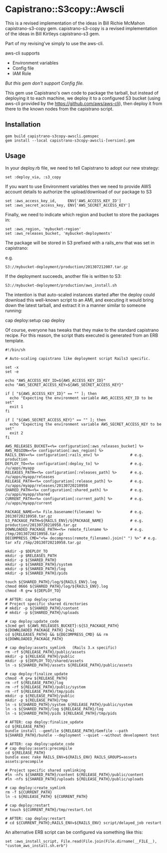 # Capistrano::S3copy::Awscli

This is a revised implementation of the ideas in Bill Richie McMahon capistrano-s3-copy gem.
capistrano-s3-copy is a revised implementation of the ideas in Bill Kirtleys capistrano-s3 gem.

Part of my revising've simply to use the aws-cli.

aws-cli supports 

* Environment variables
* Config file
* IAM Role

*But this gem don't support Config file.*

This gem use Capistrano's own code to package the tarball, but instead of deploying it to each
machine, we deploy it to a configured S3 bucket (using aws-cli provided by the https://github.com/aws/aws-cli),
then deploy it from there to the known nodes from the capistrano script.

## Installation
    
    gem build capistrano-s3copy-awscli.gemspec
    gem install --local capistrano-s3copy-awscli-[version].gem

## Usage

In your deploy.rb file, we need to tell Capistrano to adopt our new strategy:

    set :deploy_via, :s3_copy

If you want to use Environment variables then we need to provide AWS account details to authorize the upload/download of our 
package to S3

    set :aws_access_key_id,     ENV['AWS_ACCESS_KEY_ID']
    set :aws_secret_access_key, ENV['AWS_SECRET_ACCESS_KEY']

Finally, we need to indicate which region and bucket to store the packages in:

    set :aws_region, 'mybucket-region'
    set :aws_releases_bucket, 'mybucket-deployments'

The package will be stored in S3 prefixed with a rails_env that was set in capistrano:

e.g.

    S3://mybucket-deployment/production/201307212007.tar.gz

If the deployment succeeds, another file is written to S3:

    S3://mybucket-deployment/production/aws_install.sh

The intention is that auto-scaled instances started after the deploy could download this well-known script
to an AMI, and executing it would bring down the latest tarball, and extract it in a manner similar to
someone running:

  cap deploy:setup
  cap deploy

Of course, everyone has tweaks that they make to the standard capistrano recipe. For this reason, the script
thats executed is generated from an ERB template.


    #!/bin/sh

    # Auto-scaling capistrano like deployment script Rails3 specific.

    set -x
    set -e

    echo "AWS_ACCESS_KEY_ID=${AWS_ACCESS_KEY_ID}"
    echo "AWS_SECRET_ACCESS_KEY=${AWS_SECRET_ACCESS_KEY}"

    if [ "${AWS_ACCESS_KEY_ID}" == "" ]; then
      echo "Expecting the environment variable AWS_ACCESS_KEY_ID to be set"
      exit 1
    fi
    
    if [ "${AWS_SECRET_ACCESS_KEY}" == "" ]; then
      echo "Expecting the environment variable AWS_SECRET_ACCESS_KEY to be set"
      exit 2
    fi

    AWS_RELEASES_BUCKET=<%= configuration[:aws_releases_bucket] %>
    AWS_REGION=<%= configuration[:aws_region] %>
    RAILS_ENV=<%= configuration[:rails_env] %>              # e.g. production
    DEPLOY_TO=<%= configuration[:deploy_to] %>              # e.g. /u/apps/myapp
    RELEASES_PATH=<%= configuration[:releases_path] %>      # e.g. /u/apps/myapp/releases
    RELEASE_PATH=<%= configuration[:release_path] %>        # e.g. /u/apps/myapp/releases/20130720210958
    SHARED_PATH=<%= configuration[:shared_path] %>          # e.g. /u/apps/myapp/shared
    CURRENT_PATH=<%= configuration[:current_path] %>        # e.g. /u/apps/myapp/current

    PACKAGE_NAME=<%= File.basename(filename) %>             # e.g. 20130720210958.tar.gz
    S3_PACKAGE_PATH=${RAILS_ENV}/${PACKAGE_NAME}            # e.g. production/20130720210958.tar.gz
    DOWNLOADED_PACKAGE_PATH=<%= remote_filename %>          # e.g. /tmp/20130720210958.tar.gz
    DECOMPRESS_CMD="<%= decompress(remote_filename).join(" ") %>" # e.g. tar xfz /tmp/20130720210958.tar.gz

    mkdir -p $DEPLOY_TO
    mkdir -p $RELEASES_PATH
    mkdir -p ${SHARED_PATH}
    mkdir -p ${SHARED_PATH}/system
    mkdir -p ${SHARED_PATH}/log
    mkdir -p ${SHARED_PATH}/pids

    touch ${SHARED_PATH}/log/${RAILS_ENV}.log
    chmod 0666 ${SHARED_PATH}/log/${RAILS_ENV}.log
    chmod -R g+w ${DEPLOY_TO}

    # AFTER: cap deploy:setup
    # Project specific shared directories
    # mkdir -p ${SHARED_PATH}/content
    # mkdir -p ${SHARED_PATH}/uploads

    # cap deploy:update_code
    s3cmd get ${AWS_RELEASES_BUCKET}:${S3_PACKAGE_PATH} ${DOWNLOADED_PACKAGE_PATH} 2>&1
    cd ${RELEASES_PATH} && ${DECOMPRESS_CMD} && rm ${DOWNLOADED_PACKAGE_PATH}

    # cap deploy:assets_symlink   (Rails 3.x specific)
    rm -rf ${RELEASE_PATH}/public/assets
    mkdir -p ${RELEASE_PATH}/public
    mkdir -p ${DEPLOY_TO}/shared/assets
    ln -s ${SHARED_PATH}/assets ${RELEASE_PATH}/public/assets

    # cap deploy:finalize_update
    chmod -R g+w ${RELEASE_PATH}
    rm -rf ${RELEASE_PATH}/log
    rm -rf ${RELEASE_PATH}/public/system
    rm -rf ${RELEASE_PATH}/tmp/pids
    mkdir -p ${RELEASE_PATH}/public
    mkdir -p ${RELEASE_PATH}/tmp
    ln -s ${SHARED_PATH}/system ${RELEASE_PATH}/public/system
    ln -s ${SHARED_PATH}/log ${RELEASE_PATH}/log
    ln -s ${SHARED_PATH}/pids ${RELEASE_PATH}/tmp/pids

    # AFTER: cap deploy:finalize_update
    cd ${RELEASE_PATH}
    bundle install --gemfile ${RELEASE_PATH}/Gemfile --path ${SHARED_PATH}/bundle --deployment --quiet --without development test

    # AFTER: cap deploy:update_code
    # cap deploy:assets:precompile
    cd ${RELEASE_PATH}
    bundle exec rake RAILS_ENV=${RAILS_ENV} RAILS_GROUPS=assets assets:precompile

    # Project specific shared symlinking
    #ln -nfs ${SHARED_PATH}/content ${RELEASE_PATH}/public/content
    #ln -nfs ${SHARED_PATH}/uploads ${RELEASE_PATH}/public/uploads

    # cap deploy:create_symlink
    rm -f ${CURRENT_PATH}
    ln -s ${RELEASE_PATH} ${CURRENT_PATH}

    # cap deploy:restart
    # touch ${CURRENT_PATH}/tmp/restart.txt

    # AFTER: cap deploy:restart
    # cd ${CURRENT_PATH};RAILS_ENV=${RAILS_ENV} script/delayed_job restart

An alternative ERB script can be configured via something like this:

    set :aws_install_script, File.read(File.join(File.dirname(__FILE__), "custom_aws_install.sh.erb")
